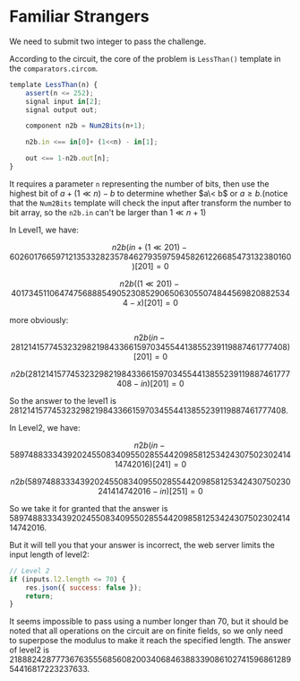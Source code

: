 # Familiar Strangers
We need to submit two integer to pass the challenge.

According to the circuit, the core of the problem is `LessThan()` template in the `comparators.circom`.
```js
template LessThan(n) {
    assert(n <= 252);
    signal input in[2];
    signal output out;

    component n2b = Num2Bits(n+1);

    n2b.in <== in[0]+ (1<<n) - in[1];

    out <== 1-n2b.out[n];
}
```
It requires a parameter `n` representing the number of bits, then use the highest bit of $a+(1\ll n)-b$ to determine whether $a\< b$ or $a\geq b$.(notice that the `Num2Bits` template will check the input after transform the number to bit array, so the `n2b.in` can't be larger than $1\ll n+1$)

In Level1, we have:

$$
n2b(in + (1\ll 201) - 6026017665971213533282357846279359759458261226685473132380160)[201] = 0
$$

$$
n2b((1\ll 201) - 401734511064747568885490523085290650630550748445698208825344 - x)[201] = 0
$$

more obviously:

$$
n2b(in - 2812141577453232982198433661597034554413855239119887461777408)[201] = 0
$$

$$
n2b(2812141577453232982198433661597034554413855239119887461777408 - in)[201] = 0
$$

So the answer to the level1 is $2812141577453232982198433661597034554413855239119887461777408$.

In Level2, we have:

$$
n2b(in - 5897488333439202455083409550285544209858125342430750230241414742016)[241] = 0
$$

$$
n2b(5897488333439202455083409550285544209858125342430750230241414742016 - in)[251] = 0
$$

So we take it for granted that the answer is $5897488333439202455083409550285544209858125342430750230241414742016$.

But it will tell you that your answer is incorrect, the web server limits the input length of level2:
```js
// Level 2
if (inputs.l2.length <= 70) {
    res.json({ success: false });
    return;
}
```
It seems impossible to pass using a number longer than 70, but it should be noted that all operations on the circuit are on finite fields, so we only need to superpose the modulus to make it reach the specified length. The answer of level2 is $21888242877736763555685608200340684638833908610274159686128954416817223237633$.

